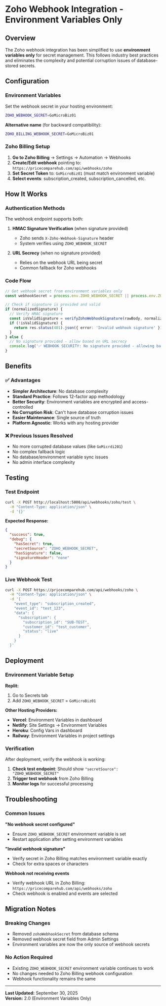 # Zoho Webhook Integration - Environment Variables Only

## Overview

The Zoho webhook integration has been simplified to use **environment variables only** for secret management. This follows industry best practices and eliminates the complexity and potential corruption issues of database-stored secrets.

## Configuration

### Environment Variables

Set the webhook secret in your hosting environment:

```bash
ZOHO_WEBHOOK_SECRET=GoMicroBiz01
```

**Alternative name** (for backward compatibility):
```bash
ZOHO_BILLING_WEBHOOK_SECRET=GoMicroBiz01
```

### Zoho Billing Setup

1. **Go to Zoho Billing** → Settings → Automation → Webhooks
2. **Create/Edit webhook** pointing to: `https://pricecomparehub.com/api/webhooks/zoho`
3. **Set Secret Token** to: `GoMicroBiz01` (must match environment variable)
4. **Select events**: subscription_created, subscription_cancelled, etc.

## How It Works

### Authentication Methods

The webhook endpoint supports both:

1. **HMAC Signature Verification** (when signature provided)
   - Zoho sends `X-Zoho-Webhook-Signature` header
   - System verifies using `ZOHO_WEBHOOK_SECRET`

2. **URL Secrecy** (when no signature provided)
   - Relies on the webhook URL being secret
   - Common fallback for Zoho webhooks

### Code Flow

```typescript
// Get webhook secret from environment variables only
const webhookSecret = process.env.ZOHO_WEBHOOK_SECRET || process.env.ZOHO_BILLING_WEBHOOK_SECRET;

// Check if signature is provided and valid
if (normalizedSignature) {
  // Verify HMAC signature
  const isValidSignature = verifyZohoWebhookSignature(rawBody, normalizedSignature, webhookSecret);
  if (!isValidSignature) {
    return res.status(401).json({ error: 'Invalid webhook signature' });
  }
} else {
  // No signature provided - allow based on URL secrecy
  console.log('✅ WEBHOOK SECURITY: No signature provided - allowing based on URL secrecy');
}
```

## Benefits

### ✅ Advantages
- **Simpler Architecture**: No database complexity
- **Standard Practice**: Follows 12-factor app methodology
- **Better Security**: Environment variables are encrypted and access-controlled
- **No Corruption Risk**: Can't have database corruption issues
- **Easier Maintenance**: Single source of truth
- **Platform Agnostic**: Works with any hosting provider

### ❌ Previous Issues Resolved
- No more corrupted database values (like `GoMicrdi201`)
- No complex fallback logic
- No database/environment variable sync issues
- No admin interface complexity

## Testing

### Test Endpoint
```bash
curl -X POST http://localhost:5000/api/webhooks/zoho/test \
  -H "Content-Type: application/json" \
  -d '{}'
```

**Expected Response:**
```json
{
  "success": true,
  "debug": {
    "hasSecret": true,
    "secretSource": "ZOHO_WEBHOOK_SECRET",
    "hasSignature": false,
    "signatureHeader": "none"
  }
}
```

### Live Webhook Test
```bash
curl -X POST https://pricecomparehub.com/api/webhooks/zoho \
  -H "Content-Type: application/json" \
  -d '{
    "event_type": "subscription_created",
    "event_id": "test_123",
    "data": {
      "subscription": {
        "subscription_id": "SUB-TEST",
        "customer_id": "test_customer",
        "status": "live"
      }
    }
  }'
```

## Deployment

### Environment Variable Setup

**Replit:**
1. Go to Secrets tab
2. Add `ZOHO_WEBHOOK_SECRET` = `GoMicroBiz01`

**Other Hosting Providers:**
- **Vercel**: Environment Variables in dashboard
- **Netlify**: Site Settings → Environment Variables
- **Heroku**: Config Vars in dashboard
- **Railway**: Environment Variables in project settings

### Verification

After deployment, verify the webhook is working:

1. **Check test endpoint**: Should show `"secretSource": "ZOHO_WEBHOOK_SECRET"`
2. **Trigger test webhook** from Zoho Billing
3. **Monitor logs** for successful processing

## Troubleshooting

### Common Issues

**"No webhook secret configured"**
- Ensure `ZOHO_WEBHOOK_SECRET` environment variable is set
- Restart application after setting environment variables

**"Invalid webhook signature"**
- Verify secret in Zoho Billing matches environment variable exactly
- Check for extra spaces or characters

**Webhook not receiving events**
- Verify webhook URL in Zoho Billing: `https://pricecomparehub.com/api/webhooks/zoho`
- Check webhook is enabled and events are selected

## Migration Notes

### Breaking Changes
- Removed `zohoWebhookSecret` from database schema
- Removed webhook secret field from Admin Settings
- Environment variables are now the only source of webhook secrets

### No Action Required
- Existing `ZOHO_WEBHOOK_SECRET` environment variable continues to work
- No changes needed to Zoho Billing webhook configuration
- Webhook functionality remains the same

---

**Last Updated:** September 30, 2025  
**Version:** 2.0 (Environment Variables Only)

